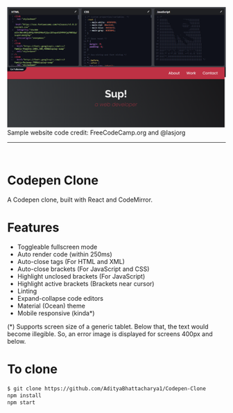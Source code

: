 <img src="./src/demo-image.png" alt="demo image" />
Sample website code credit: FreeCodeCamp.org and @lasjorg
<hr /> <br />

# Codepen Clone

A Codepen clone, built with React and CodeMirror.

# Features

-   Toggleable fullscreen mode
-   Auto render code (within 250ms)
-   Auto-close tags (For HTML and XML)
-   Auto-close brackets (For JavaScript and CSS)
-   Highlight unclosed brackets (For JavaScript)
-   Highlight active brackets (Brackets near cursor)
-   Linting
-   Expand-collapse code editors
-   Material (Ocean) theme
-   Mobile responsive (kinda\*)

(\*) Supports screen size of a generic tablet. Below that, the text would become illegible. So, an error image is displayed for screens 400px and below.

# To clone

```
$ git clone https://github.com/AdityaBhattacharya1/Codepen-Clone
npm install
npm start
```
